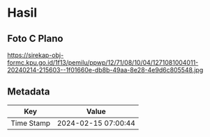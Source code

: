 # Hasil

## Foto C Plano

https://sirekap-obj-formc.kpu.go.id/1f13/pemilu/ppwp/12/71/08/10/04/1271081004011-20240214-215603--1f01660e-db8b-49aa-8e28-4e9d6c805548.jpg


## Metadata

| Key        | Value               |
| ---------- | ------------------- |
| Time Stamp | 2024-02-15 07:00:44 |



